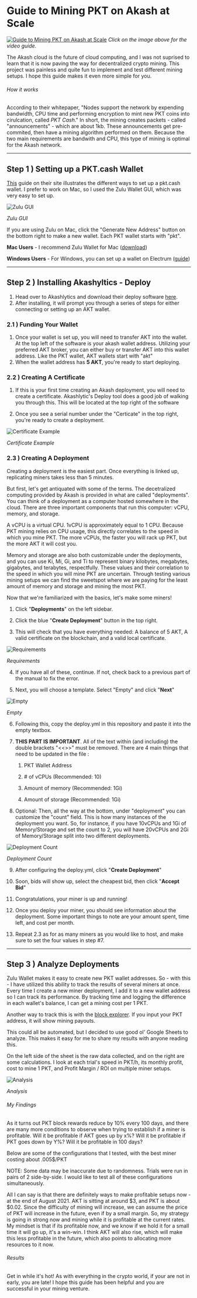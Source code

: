 # Guide to Mining PKT on Akash at Scale

[![Guide to Mining PKT on Akash at Scale](/docs/pkt-mining.jpg)](https://www.youtube.com/watch?v=GBXEzDu5JYE "Youtube - Guide to Mining PKT on Akash at Scale")
*Click on the image above for the video guide.*

The Akash cloud is the future of cloud computing, and I was not suprised to learn that it is now paving the way for decentralized crypto mining. This project was painless and quite fun to implement and test different mining setups. I hope this guide makes it even more simple for you.

###### How it works

According to their whitepaper, "Nodes support the network by expending bandwidth, CPU time and performing encryption to mint new PKT coins into cirulcation, called *PKT Cash*." In short, the mining creates packets - called "announcements" - which are about 1kb. These announcements get pre-commited, then have a mining algorithm performed on them. Because the two main requirements are bandwith and CPU, this type of mining is optimal for the Akash network. 




---

## Step 1 ) Setting up a PKT.cash Wallet

[This](https://pkt.cash/wallet/#setup) guide on their site illustrates the different ways to set up a pkt.cash wallet. I prefer to work on Mac, so I used the Zulu Wallet GUI, which was very easy to set up. 

![Zulu GUI](/docs/zulu.png)

*Zulu GUI*

If you are using Zulu on Mac, click the "Generate New Address" button on the bottom right to make a new wallet. Each PKT wallet starts with "pkt".

**Mac Users** - I recommend Zulu Wallet for Mac ([download](https://github.com/artrepreneur/Zulu/releases))

**Windows Users** - For Windows, you can set up a wallet on Electrum ([guide](https://docs.pkt.cash/en/latest/electrum/#windows))



***

## Step 2 ) Installing Akashyltics - Deploy

1. Head over to Akashlytics and download their deploy software [here](https://akashlytics.com/deploy).
2. After installing, it will prompt you through a series of steps for either connecting or setting up an AKT wallet.

### 2.1 ) Funding Your Wallet

1. Once your wallet is set up, you will need to transfer AKT into the wallet. At the top left of the software is your akash wallet address. Utilizing your preferred AKT broker, you can either buy or transfer AKT into this wallet address. Like the PKT wallet, AKT wallets start with "akt"
2. When the wallet address has **5 AKT**, you're ready to start deploying.

### 2.2 ) Creating A Certificate

1. If this is your first time creating an Akash deployment, you will need to create a certificate. Akashlytic's Deploy tool does a good job of walking you through this. This will be located at the top right of the software

2. Once you see a serial number under the "Certicate" in the top right, you're ready to create a deployment.


![Certificate Example](/docs/certificate.png)

*Certificate Example*

### 2.3 )  Creating A Deployment

Creating a deployment is the easiest part. Once everything is linked up, replicating miners takes less than 5 minutes. 

But first, let's get antiquated with some of the terms. The decetralized computing provided by Akash is provided in what are called "deployments". You can think of a deployment as a computer hosted somewhere in the cloud. There are three important components that run this computer: vCPU, memory, and storage. 

A vCPU is a virtual CPU. 1vCPU is approximately equal to 1 CPU. Because PKT mining relies on CPU usage, this directly correlates to the speed in which you mine PKT. The more vCPUs, the faster you will rack up PKT, but the more AKT it will cost you.

Memory and storage are also both customizable under the deployments, and you can use Ki, Mi, Gi, and Ti to represent binary kilobytes, megabytes, gigabytes, and terabytes, respectfully.  These values and their correlation to the speed in which you will mine PKT are uncertain. Through testing various mining setups we can find the sweetspot where we are paying for the least amount of memory and storage and mining the most PKT.

Now that we're familiarized with the basics, let's make some miners!

1. Click "**Deployments**" on the left sidebar. 

2. Click the blue "**Create Deployment**" button in the top right.

3. This will check that you have everything needed: A balance of 5 AKT, A valid certificate on the blockchain, and a valid local certificate.

![Requirements](/docs/requirements.png)

*Requirements*

4. If you have all of these, continue. If not, check back to a previous part of the manual to fix the error.

5. Next, you will choose a template. Select "Empty" and click "**Next**"

![Empty](/docs/empty.png)

*Empty*

6. Following this, copy the deploy.yml in this repository and paste it into the empty textbox. 

7. **THIS PART IS IMPORTANT**. All of the text within (and including) the double brackets "<<>>" must be removed. There are 4 main things that need to be updated in the file :

     1. PKT Wallet Address

     2. \# of vCPUs (Recommended: 10) 

     3. Amount of memory (Recommended: 1Gi)

     4. Amount of storage (Recommended: 1Gi)


8. Optional: Then, all the way at the bottom, under "deployment" you can customize the "count" field. This is how many instances of the deployment you want. So, for instance, if you have 10vCPUs and 1Gi of Memory/Storage and set the count to 2, you will have 20vCPUs and 2Gi of Memory/Storage split into two different deployments.

![Deployment Count](/docs/deployment-count.png)

*Deployment Count*

9. After configuring the deploy.yml, click "**Create Deployment**"

10. Soon, bids will show up, select the cheapest bid, then click "**Accept Bid**" 

11. Congratulations, your miner is up and running! 

12. Once you deploy your miner, you should see information about the deployment. Some important things to note are your amount spent, time left, and cost per month.

13. Repeat 2.3 as for as many miners as you would like to host, and make sure to set the four values in step #7. 

      

***

## Step 3 ) Analyze Deployments

Zulu Wallet makes it easy to create new PKT wallet addresses. So - with this - I have utilized this ability to track the results of several miners at once. Every time I create a new miner deployment, I add it to a new wallet address so I can track its performance. By tracking time and logging the difference in each wallet's balance, I can get a mining cost per 1 PKT. 

Another way to track this is with the [block explorer](https://explorer.pkt.cash/). If you input your PKT address, it will show mining payouts. 

This could all be automated, but I decided to use good ol' Google Sheets to analyze. This makes it easy for me to share my results with anyone reading this. 

On the left side of the sheet is the raw data collected, and on the right are some calculations. I look at each trial's speed in PKT/h, its monthly profit, cost to mine 1 PKT, and Profit Margin / ROI on multiple miner setups. 

![Analysis](/docs/analysis.png)

*Analysis*

###### My Findings

As it turns out PKT block rewards reduce by 10% every 100 days, and there are many more conditions to observe when trying to establish if a miner is profitable. Will it be profitable if AKT goes up by x%? Will it be profitable if PKT goes down by Y%? Will it be profitable in 100 days?

Below are some of the configurations that I tested, with the best miner costing about .005$/PKT 

NOTE: Some data may be inaccurate due to randomness. Trials were run in pairs of 2 side-by-side. I would like to test all of these configurations simultaneously.

All I can say is that there are definitely ways to make profitable setups now - at the end of August 2021. AKT is sitting at around $3, and PKT is about $0.02. Since the difficulty of mining will increase, we can assume the price of PKT will increase in the future, even if by a small margin. So, my strategy is going in strong now and mining while it is profitable at the current rates. My mindset is that if its profitable now, and we know if we hold it for a small time it will go up, it's a win-win. I think AKT will also rise, which will make this less profitable in the future, which also points to allocating more resources to it now.

###### Results

Get in while it's hot! As with everything in the crypto world, if your are not in early, you are late! I hope this guide has been helpful and you are successful in your mining venture.


